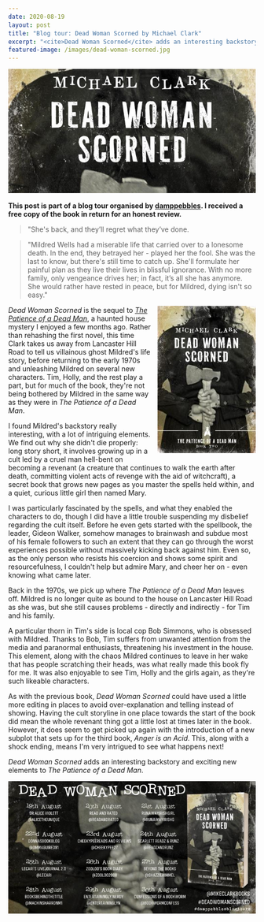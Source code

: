 ```yaml
---
date: 2020-08-19
layout: post
title: "Blog tour: Dead Woman Scorned by Michael Clark"
excerpt: "<cite>Dead Woman Scorned</cite> adds an interesting backstory and exciting new elements to <cite>The Patience of a Dead Man</cite>."
featured-image: /images/dead-woman-scorned.jpg
---
```


![Dead Woman Scorned](/images/dead-woman-scorned.jpg)

**This post is part of a blog tour organised by [damppebbles](https://damppebbles.com/). I received a free copy of the book in return for an honest review.**

> "She's back, and they’ll regret what they’ve done.

> "Mildred Wells had a miserable life that carried over to a lonesome death. In the end, they betrayed her - played her the fool. She was the last to know, but there's still time to catch up. She'll formulate her painful plan as they live their lives in blissful ignorance. With no more family, only vengeance drives her; in fact, it’s all she has anymore. She would rather have rested in peace, but for Mildred, dying isn't so easy."

<img src="/images/dead-woman-scorned-200.jpg" alt="Dead Woman Scorned" style="float: right; margin-bottom: 10px; margin-left: 10px;">

<cite>Dead Woman Scorned</cite> is the sequel to [<cite>The Patience of a Dead Man</cite>](/blog-tour-the-patience-of-a-dead-man/), a haunted house mystery I enjoyed a few months ago. Rather than rehashing the first novel, this time Clark takes us away from Lancaster Hill Road to tell us villainous ghost Mildred's life story, before returning to the early 1970s and unleashing Mildred on several new characters. Tim, Holly, and the rest play a part, but for much of the book, they're not being bothered by Mildred in the same way as they were in <cite>The Patience of a Dead Man</cite>.

I found Mildred's backstory really interesting, with a lot of intriguing elements. We find out why she didn't die properly: long story short, it involves growing up in a cult led by a cruel man hell-bent on becoming a revenant (a creature that continues to walk the earth after death, committing violent acts of revenge with the aid of witchcraft), a secret book that grows new pages as you master the spells held within, and a quiet, curious little girl then named Mary.

I was particularly fascinated by the spells, and what they enabled the characters to do, though I did have a little trouble suspending my disbelief regarding the cult itself. Before he even gets started with the spellbook, the leader, Gideon Walker, somehow manages to brainwash and subdue most of his female followers to such an extent that they can go through the worst experiences possible without massively kicking back against him. Even so, as the only person who resists his coercion and shows some spirit and resourcefulness, I couldn't help but admire Mary, and cheer her on - even knowing what came later.

Back in the 1970s, we pick up where <cite>The Patience of a Dead Man</cite> leaves off. Mildred is no longer quite as bound to the house on Lancaster Hill Road as she was, but she still causes problems - directly and indirectly - for Tim and his family.

A particular thorn in Tim's side is local cop Bob Simmons, who is obsessed with Mildred. Thanks to Bob, Tim suffers from unwanted attention from the media and paranormal enthusiasts, threatening his investment in the house. This element, along with the chaos Mildred continues to leave in her wake that has people scratching their heads, was what really made this book fly for me. It was also enjoyable to see Tim, Holly and the girls again, as they're such likeable characters.

As with the previous book, <cite>Dead Woman Scorned</cite> could have used a little more editing in places to avoid over-explanation and telling instead of showing. Having the cult storyline in one place towards the start of the book did mean the whole revenant thing got a little lost at times later in the book. However, it does seem to get picked up again with the introduction of a new subplot that sets up for the third book, <cite>Anger is an Acid</cite>. This, along with a shock ending, means I'm very intrigued to see what happens next!

<cite>Dead Woman Scorned</cite> adds an interesting backstory and exciting new elements to <cite>The Patience of a Dead Man</cite>.

![Dead Woman Scorned blog tour banner](/images/dead-woman-scorned-banner.jpg)
